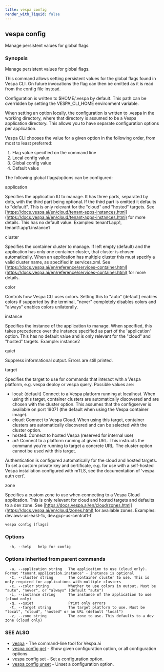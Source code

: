 ```yaml
---
title: vespa config
render_with_liquid: false
---
```


## vespa config

Manage persistent values for global flags

### Synopsis

Manage persistent values for global flags.

This command allows setting persistent values for the global flags found in
Vespa CLI. On future invocations the flag can then be omitted as it is read
from the config file instead.

Configuration is written to $HOME/.vespa by default. This path can be
overridden by setting the VESPA_CLI_HOME environment variable.

When setting an option locally, the configuration is written to .vespa in the
working directory, where that directory is assumed to be a Vespa application
directory. This allows you to have separate configuration options per
application.

Vespa CLI chooses the value for a given option in the following order, from
most to least preferred:

1. Flag value specified on the command line
2. Local config value
3. Global config value
4. Default value

The following global flags/options can be configured:

application

Specifies the application ID to manage. It has three parts, separated by
dots, with the third part being optional. If the third part is omitted it
defaults to "default". This is only relevant for the "cloud" and "hosted"
targets. See [https://docs.vespa.ai/en/cloud/tenant-apps-instances.html](https://docs.vespa.ai/en/cloud/tenant-apps-instances.html) for more details.
This has no default value. Examples: tenant1.app1, tenant1.app1.instance1

cluster

Specifies the container cluster to manage. If left empty (default) and the
application has only one container cluster, that cluster is chosen
automatically. When an application has multiple cluster this must specify a
valid cluster name, as specified in services.xml. See
[https://docs.vespa.ai/en/reference/services-container.html](https://docs.vespa.ai/en/reference/services-container.html) for more details.

color

Controls how Vespa CLI uses colors. Setting this to "auto" (default) enables
colors if supported by the terminal, "never" completely disables colors and
"always" enables colors unilaterally.

instance

Specifies the instance of the application to manage. When specified, this takes
precedence over the instance specified as part of the 'application' option.
This has no default value and is only relevant for the "cloud" and "hosted"
targets. Example: instance2

quiet

Suppress informational output. Errors are still printed.

target

Specifies the target to use for commands that interact with a Vespa platform,
e.g. vespa deploy or vespa query. Possible values are:

- local:  (default) Connect to a Vespa platform running at localhost. When using
          this target, container clusters are automatically discovered and are
          chosen with the cluster option. This assumes that the configserver is
          available on port 19071 (the default when using the Vespa container
          image).
- cloud:  Connect to Vespa Cloud. When using this target, container clusters are
          automatically discovered and can be selected with the cluster option.
- hosted: Connect to hosted Vespa (reserved for internal use)
- *url*:  Connect to a platform running at given URL. This instructs the command
          you're running to target a concrete URL. The cluster option cannot be
          used with this target.

Authentication is configured automatically for the cloud and hosted targets. To
set a custom private key and certificate, e.g. for use with a self-hosted Vespa
installation configured with mTLS, see the documentation of 'vespa auth cert'.

zone

Specifies a custom zone to use when connecting to a Vespa Cloud application.
This is only relevant for cloud and hosted targets and defaults to a dev zone.
See [https://docs.vespa.ai/en/cloud/zones.html](https://docs.vespa.ai/en/cloud/zones.html) for available zones. Examples:
dev.aws-us-east-1c, dev.gcp-us-central1-f

```
vespa config [flags]
```

### Options

```
  -h, --help   help for config
```

### Options inherited from parent commands

```
  -a, --application string   The application to use (cloud only). Format "tenant.application.instance" - instance is optional
  -C, --cluster string       The container cluster to use. This is only required for applications with multiple clusters
  -c, --color string         Whether to use colors in output. Must be "auto", "never", or "always" (default "auto")
  -i, --instance string      The instance of the application to use (cloud only)
  -q, --quiet                Print only errors
  -t, --target string        The target platform to use. Must be "local", "cloud", "hosted" or an URL (default "local")
  -z, --zone string          The zone to use. This defaults to a dev zone (cloud only)
```

### SEE ALSO

* [vespa](vespa.html)	 - The command-line tool for Vespa.ai
* [vespa config get](vespa_config_get.html)	 - Show given configuration option, or all configuration options
* [vespa config set](vespa_config_set.html)	 - Set a configuration option.
* [vespa config unset](vespa_config_unset.html)	 - Unset a configuration option.


